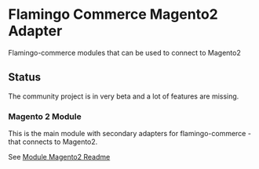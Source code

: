 # Flamingo Commerce Magento2 Adapter

Flamingo-commerce modules that can be used to connect to Magento2

## Status

The community project is in very beta and a lot of features are missing.

### Magento 2 Module

This is the main module with secondary adapters for flamingo-commerce - that connects to Magento2.

See [Module Magento2 Readme](magento2/Readme.md)